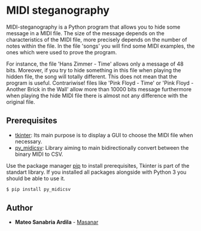 # MIDI steganography


MIDI-steganography is a Python program that allows you to hide some message in a MIDI file. The size of the message depends on the characteristics of the MIDI file, more precisely depends on the number of notes within the file. In the file 'songs' you will find some MIDI examples, the ones which were used to prove the program.

For instance, the file 'Hans Zimmer - Time' allows only a message of 48 bits. Moreover, if you try to hide something in this file when playing the hidden file, the song will totally different. This does not mean that the program is useful. Contrariwise! files like 'Pink Floyd - Time' or  'Pink Floyd - Another Brick in the Wall' allow more than 10000 bits message furthermore when playing the hide MIDI file there is almost not any difference with the original file.  

## Prerequisites

 * [tkinter](https://docs.python.org/3/library/tkinter.html): Its main purpose is to display a GUI to choose the MIDI file when necessary.
 * [py_midicsv](https://github.com/timwedde/py_midicsv): Library aiming to main bidirectionally convert between the binary MIDI to CSV.
 
 Use the package manager [pip](https://pip.pypa.io/en/stable/) to install prerequisites, Tkinter is part of the standart library. If you installed all packages alongside with Python 3 you should be able to use it.

```bash
$ pip install py_midicsv
```
## Author

* **Mateo Sanabria Ardila** - [Masanar](https://github.com/Masanar)
